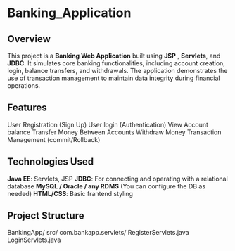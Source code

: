 # Banking_Application

## Overview

This project is a **Banking Web Application** built using  **JSP** ,  **Servlets**, and **JDBC**. It simulates core banking functionalities, including account creation, login, balance transfers, and withdrawals. The application demonstrates the use of transaction management to maintain data integrity during financial operations.

## Features

User Registration (Sign Up)
User login (Authentication)
View Account balance
Transfer Money Between Accounts
Withdraw Money
Transaction Management (commit/Rollback)

## Technologies Used

**Java EE**: Servlets, JSP
**JDBC**: For connecting and operating with a relational database
**MySQL / Oracle / any RDMS** (You can configure the DB as needed)
**HTML/CSS**: Basic frantend styling

## Project Structure
BankingApp/
src/
com.bankapp.servlets/
RegisterServlets.java
LoginServlets.java
